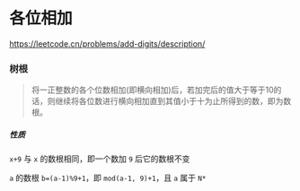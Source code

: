 # 各位相加

https://leetcode.cn/problems/add-digits/description/

### 树根
> 将一正整数的各个位数相加(即横向相加)后，若加完后的值大于等于10的话，则继续将各位数进行横向相加直到其值小于十为止所得到的数，即为数根。

##### 性质
`x+9` 与 `x` 的数根相同，即一个数加 `9` 后它的数根不变

`a` 的数根 `b=(a-1)%9+1`，即 `mod(a-1, 9)+1`，且 `a` 属于 `N*`